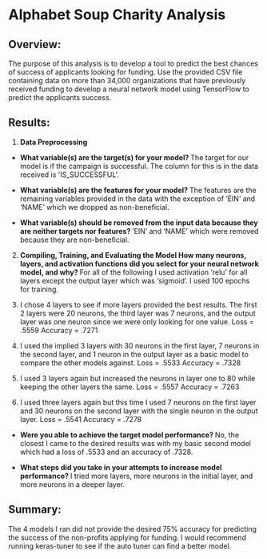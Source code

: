

# Alphabet Soup Charity Analysis

## Overview:
 The purpose of this analysis is to develop a tool to predict the best chances of success of applicants looking for funding. Use the provided CSV file containing data on more than 34,000 organizations that have previously received funding to develop a  neural network model using TensorFlow to predict the applicants success.
## Results:
1.	<b> Data Preprocessing </b>
-	<b> What variable(s) are the target(s) for your model? </b> The target for our model is if the campaign is successful. The column for this is in the data received is 'IS_SUCCESSFUL'.
 
-	<b> What variable(s) are the features for your model? </b> The features are the remaining variables provided in the data with the exception of ‘EIN’ and ‘NAME’ which we dropped as non-beneficial.


-	<b> What variable(s) should be removed from the input data because they are neither targets nor features? </b> ‘EIN’ and ‘NAME’ which were removed  because they are non-beneficial.
	
2.	<b> Compiling, Training, and Evaluating the Model </b>
<b>How many neurons, layers, and activation functions did you select for your neural network model, and why? </b> For all of the following I used activation ‘relu’ for all layers except the output layer which was ‘sigmoid’. I used 100 epochs for training. 
	
1.	I chose 4 layers to see if more layers provided the best results. The first 2 layers were 20 neurons, the third layer was 7 neurons, and the output layer was one neuron since we were only looking for one value. Loss = .5559  Accuracy = .7271
2.	I used the implied 3 layers with 30 neurons in the first layer, 7 neurons in the second layer, and 1 neuron in the output layer as a basic model to compare the other models against. Loss = .5533  Accuracy = .7328
3.	I used 3 layers again but increased the neurons in layer one to 80 while keeping the other layers the same.  Loss = .5557 Accuracy = .7263
4.	I used three layers again but this time I used 7 neurons on the first layer and 30 neurons on the second layer with the single neuron in the output layer. Loss = .5541 Accuracy = .7278

-	<b> Were you able to achieve the target model performance? </b>  No, the closest I came to the desired results was with my basic second model which had a loss of .5533 and an accuracy of .7328.


-	<b> What steps did you take in your attempts to increase model performance? </b> I tried more layers, more neurons in the initial layer, and more neurons in a deeper layer.
## Summary:  
The 4 models I ran did not provide the desired 75% accuracy for predicting the success of the non-profits applying for funding. I would recommend running keras-tuner to see if the auto tuner can find a better model. 


